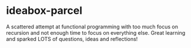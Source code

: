 # ideabox-parcel

A scattered attempt at functional programming with too much focus on recursion and not enough time to focus on everything else.  Great learning and sparked LOTS of questions, ideas and reflections!